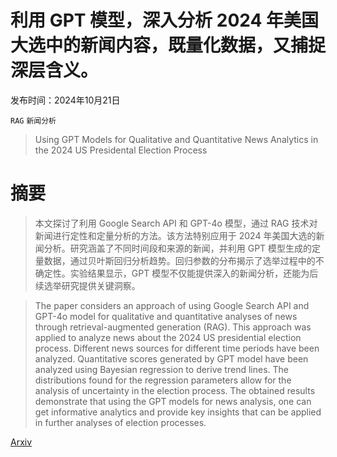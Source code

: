# 利用 GPT 模型，深入分析 2024 年美国大选中的新闻内容，既量化数据，又捕捉深层含义。

发布时间：2024年10月21日

`RAG` `新闻分析`

> Using GPT Models for Qualitative and Quantitative News Analytics in the 2024 US Presidental Election Process

# 摘要

> 本文探讨了利用 Google Search API 和 GPT-4o 模型，通过 RAG 技术对新闻进行定性和定量分析的方法。该方法特别应用于 2024 年美国大选的新闻分析。研究涵盖了不同时间段和来源的新闻，并利用 GPT 模型生成的定量数据，通过贝叶斯回归分析趋势。回归参数的分布揭示了选举过程中的不确定性。实验结果显示，GPT 模型不仅能提供深入的新闻分析，还能为后续选举研究提供关键洞察。

> The paper considers an approach of using Google Search API and GPT-4o model for qualitative and quantitative analyses of news through retrieval-augmented generation (RAG). This approach was applied to analyze news about the 2024 US presidential election process. Different news sources for different time periods have been analyzed. Quantitative scores generated by GPT model have been analyzed using Bayesian regression to derive trend lines. The distributions found for the regression parameters allow for the analysis of uncertainty in the election process. The obtained results demonstrate that using the GPT models for news analysis, one can get informative analytics and provide key insights that can be applied in further analyses of election processes.

[Arxiv](https://arxiv.org/abs/2410.15884)